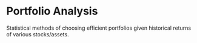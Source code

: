 # Portfolio Analysis

Statistical methods of choosing efficient portfolios given historical returns of various stocks/assets.